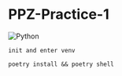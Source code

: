 # PPZ-Practice-1

![Python](https://img.shields.io/badge/python-^3.10-purple)


```init and enter venv```

```poetry install && poetry shell```